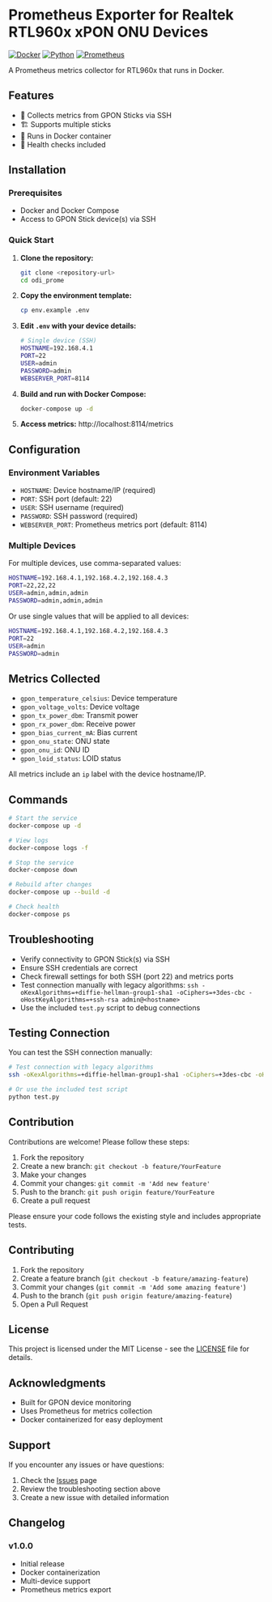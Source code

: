 # Prometheus Exporter for Realtek RTL960x xPON ONU Devices

[![Docker](https://img.shields.io/badge/docker-%230db7ed.svg?style=for-the-badge&logo=docker&logoColor=white)](https://www.docker.com/)
[![Python](https://img.shields.io/badge/python-3670A0?style=for-the-badge&logo=python&logoColor=ffdd54)](https://python.org)
[![Prometheus](https://img.shields.io/badge/Prometheus-E6522C?style=for-the-badge&logo=Prometheus&logoColor=white)](https://prometheus.io/)

A Prometheus metrics collector for RTL960x that runs in Docker.

## Features

- 🔌 Collects metrics from GPON Sticks via SSH
- 🏗️ Supports multiple sticks
- 🐳 Runs in Docker container
- 🏥 Health checks included

## Installation

### Prerequisites

- Docker and Docker Compose
- Access to GPON Stick device(s) via SSH

### Quick Start

1. **Clone the repository:**
   ```bash
   git clone <repository-url>
   cd odi_prome
   ```

2. **Copy the environment template:**
   ```bash
   cp env.example .env
   ```

3. **Edit `.env` with your device details:**
   ```bash
   # Single device (SSH)
   HOSTNAME=192.168.4.1
   PORT=22
   USER=admin
   PASSWORD=admin
   WEBSERVER_PORT=8114
   ```

4. **Build and run with Docker Compose:**
   ```bash
   docker-compose up -d
   ```

5. **Access metrics:** http://localhost:8114/metrics

## Configuration

### Environment Variables

- `HOSTNAME`: Device hostname/IP (required)
- `PORT`: SSH port (default: 22)
- `USER`: SSH username (required)
- `PASSWORD`: SSH password (required)
- `WEBSERVER_PORT`: Prometheus metrics port (default: 8114)

### Multiple Devices

For multiple devices, use comma-separated values:

```bash
HOSTNAME=192.168.4.1,192.168.4.2,192.168.4.3
PORT=22,22,22
USER=admin,admin,admin
PASSWORD=admin,admin,admin
```

Or use single values that will be applied to all devices:

```bash
HOSTNAME=192.168.4.1,192.168.4.2,192.168.4.3
PORT=22
USER=admin
PASSWORD=admin
```

## Metrics Collected

- `gpon_temperature_celsius`: Device temperature
- `gpon_voltage_volts`: Device voltage
- `gpon_tx_power_dbm`: Transmit power
- `gpon_rx_power_dbm`: Receive power
- `gpon_bias_current_mA`: Bias current
- `gpon_onu_state`: ONU state
- `gpon_onu_id`: ONU ID
- `gpon_loid_status`: LOID status

All metrics include an `ip` label with the device hostname/IP.

## Commands

```bash
# Start the service
docker-compose up -d

# View logs
docker-compose logs -f

# Stop the service
docker-compose down

# Rebuild after changes
docker-compose up --build -d

# Check health
docker-compose ps
```

## Troubleshooting

- Verify connectivity to GPON Stick(s) via SSH
- Ensure SSH credentials are correct
- Check firewall settings for both SSH (port 22) and metrics ports
- Test connection manually with legacy algorithms: `ssh -oKexAlgorithms=+diffie-hellman-group1-sha1 -oCiphers=+3des-cbc -oHostKeyAlgorithms=+ssh-rsa admin@<hostname>`
- Use the included `test.py` script to debug connections

## Testing Connection

You can test the SSH connection manually:

```bash
# Test connection with legacy algorithms
ssh -oKexAlgorithms=+diffie-hellman-group1-sha1 -oCiphers=+3des-cbc -oHostKeyAlgorithms=+ssh-rsa admin@192.168.4.1

# Or use the included test script
python test.py
```

## Contribution

Contributions are welcome! Please follow these steps:

1. Fork the repository
2. Create a new branch: `git checkout -b feature/YourFeature`
3. Make your changes
4. Commit your changes: `git commit -m 'Add new feature'`
5. Push to the branch: `git push origin feature/YourFeature`
6. Create a pull request

Please ensure your code follows the existing style and includes appropriate tests.

## Contributing

1. Fork the repository
2. Create a feature branch (`git checkout -b feature/amazing-feature`)
3. Commit your changes (`git commit -m 'Add some amazing feature'`)
4. Push to the branch (`git push origin feature/amazing-feature`)
5. Open a Pull Request

## License

This project is licensed under the MIT License - see the [LICENSE](LICENSE) file for details.

## Acknowledgments

- Built for GPON device monitoring
- Uses Prometheus for metrics collection
- Docker containerized for easy deployment

## Support

If you encounter any issues or have questions:

1. Check the [Issues](../../issues) page
2. Review the troubleshooting section above
3. Create a new issue with detailed information

## Changelog

### v1.0.0
- Initial release
- Docker containerization
- Multi-device support
- Prometheus metrics export
